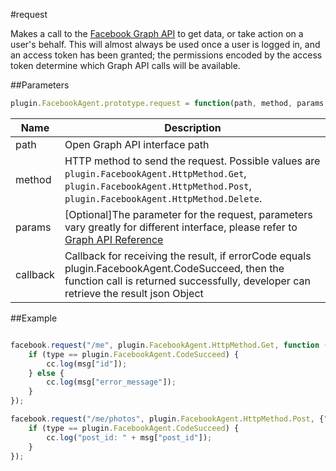 #request

Makes a call to the [Facebook Graph API](https://developers.facebook.com/docs/reference/api/) to get data, or take action on a user's behalf. This will almost always be used once a user is logged in, and an access token has been granted; the permissions encoded by the access token determine which Graph API calls will be available.

##Parameters

```javascript
plugin.FacebookAgent.prototype.request = function(path, method, params, callback){}
```

|Name|Description|
|----|-----------|
|path|Open Graph API interface path|
|method|HTTP method to send the request. Possible values are `plugin.FacebookAgent.HttpMethod.Get`, `plugin.FacebookAgent.HttpMethod.Post`, `plugin.FacebookAgent.HttpMethod.Delete`.|
|params|[Optional]The parameter for the request, parameters vary greatly for different interface, please refer to [Graph API Reference](https://developers.facebook.com/docs/graph-api/reference/)|
|callback|Callback for receiving the result, if errorCode equals plugin.FacebookAgent.CodeSucceed, then the function call is returned successfully, developer can retrieve the result json Object|

##Example

```javascript

facebook.request("/me", plugin.FacebookAgent.HttpMethod.Get, function (type, msg) {
    if (type == plugin.FacebookAgent.CodeSucceed) {
        cc.log(msg["id"]);
    } else {
        cc.log(msg["error_message"]);
    }
});

facebook.request("/me/photos", plugin.FacebookAgent.HttpMethod.Post, {"url": "http://files.cocos2d-x.org/images/orgsite/logo.png"}, function (type, msg) {
    if (type == plugin.FacebookAgent.CodeSucceed) {
        cc.log("post_id: " + msg["post_id"]);
    }
});

```